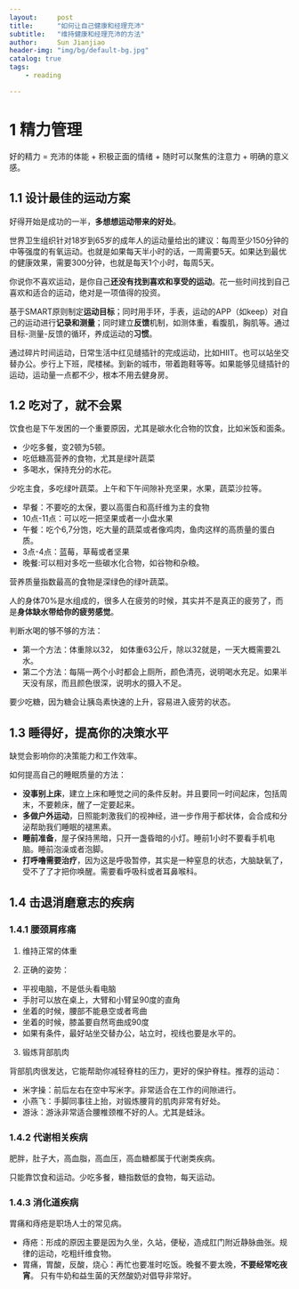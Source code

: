 ```yaml
---
layout:     post
title:      "如何让自己健康和经理充沛"  
subtitle:   "维持健康和经理充沛的方法"
author:     Sun Jianjiao
header-img: "img/bg/default-bg.jpg"
catalog: true
tags:
    - reading

---
```


# 1 精力管理

好的精力 = 充沛的体能 + 积极正面的情绪 + 随时可以聚焦的注意力 + 明确的意义感。

## 1.1 设计最佳的运动方案

好得开始是成功的一半，**多想想运动带来的好处**。

世界卫生组织针对18岁到65岁的成年人的运动量给出的建议：每周至少150分钟的中等强度的有氧运动。也就是如果每天半小时的话，一周需要5天。如果达到最优的健康效果，需要300分钟，也就是每天1个小时，每周5天。

你说你不喜欢运动，是你自己**还没有找到喜欢和享受的运动**。花一些时间找到自己喜欢和适合的运动，绝对是一项值得的投资。

基于SMART原则制定**运动目标**；同时用手环，手表，运动的APP（如keep）对自己的运动进行**记录和测量**；同时建立**反馈**机制，如测体重，看腹肌，胸肌等。通过目标-测量-反馈的循环，养成运动的**习惯**。

通过碎片时间运动，日常生活中红见缝插针的完成运动，比如HIIT。也可以站坐交替办公。步行上下班，爬楼梯。到新的城市，带着跑鞋等等。如果能够见缝插针的运动，运动量一点都不少，根本不用去健身房。

## 1.2 吃对了，就不会累

饮食也是下午发困的一个重要原因，尤其是碳水化合物的饮食，比如米饭和面条。

- 少吃多餐，变2顿为5顿。
- 吃低糖高营养的食物，尤其是绿叶蔬菜
- 多喝水，保持充分的水花。

少吃主食，多吃绿叶蔬菜。上午和下午间隙补充坚果，水果，蔬菜沙拉等。

- 早餐：不要吃的太保，要以高蛋白和高纤维为主的食物
- 10点-11点：可以吃一把坚果或者一小盘水果
- 午餐：吃个6,7分饱，吃大量的蔬菜或者像鸡肉，鱼肉这样的高质量的蛋白质。
- 3点-4点：蓝莓，草莓或者坚果
- 晚餐:可以相对多吃一些碳水化合物，如谷物和杂粮。

营养质量指数最高的食物是深绿色的绿叶蔬菜。

人的身体70%是水组成的，很多人在疲劳的时候，其实并不是真正的疲劳了，而是**身体缺水带给你的疲劳感觉**。

判断水喝的够不够的方法：

- 第一个方法：体重除以32， 如体重63公斤，除以32就是，一天大概需要2L水。
- 第二个方法：每隔一两个小时都会上厕所，颜色清亮，说明喝水充足。如果半天没有尿，而且颜色很深，说明水的摄入不足。


要少吃糖，因为糖会让胰岛素快速的上升，容易进入疲劳的状态。

## 1.3 睡得好，提高你的决策水平

缺觉会影响你的决策能力和工作效率。

如何提高自己的睡眠质量的方法：

- **没事别上床**，建立上床和睡觉之间的条件反射。并且要同一时间起床，包括周末，不要赖床，醒了一定要起来。
- **多做户外运动**，日照能刺激我们的视神经，进一步作用于都状体，会合成和分泌帮助我们睡眠的褪黑素。
- **睡前准备**，屋子保持黑暗，只开一盏昏暗的小灯。睡前1小时不要看手机电脑。睡前泡澡或者泡脚。
- **打呼噜需要治疗**，因为这是呼吸暂停，其实是一种窒息的状态，大脑缺氧了，受不了了才把你唤醒。需要看呼吸科或者耳鼻喉科。

## 1.4 击退消磨意志的疾病

### 1.4.1 腰颈肩疼痛

1) 维持正常的体重

2) 正确的姿势：

- 平视电脑，不是低头看电脑
- 手肘可以放在桌上，大臂和小臂呈90度的直角
- 坐着的时候，腰部不能悬空或者弯曲
- 坐着的时候，膝盖要自然弯曲成90度
- 如果有条件，最好站坐交替办公，站立时，视线也要是水平的。

3) 锻炼背部肌肉

背部肌肉很发达，它能帮助你减轻脊柱的压力，更好的保护脊柱。推荐的运动：

- 米字操：前后左右在空中写米字。非常适合在工作的间隙进行。
- 小燕飞：手脚同事往上抬，对锻炼腰背的肌肉非常有好处。
- 游泳：游泳非常适合腰椎颈椎不好的人。尤其是蛙泳。

### 1.4.2 代谢相关疾病

肥胖，肚子大，高血脂，高血压，高血糖都属于代谢类疾病。

只能靠饮食和运动。少吃多餐，糖指数低的食物，每天运动。 

### 1.4.3 消化道疾病

胃痛和痔疮是职场人士的常见病。

- 痔疮：形成的原因主要是因为久坐，久站，便秘，造成肛门附近静脉曲张。规律的运动，吃粗纤维食物。
- 胃痛，胃酸，反酸，烧心：再忙也要准时吃饭。晚餐不要太晚，**不要经常吃夜宵**。 只有牛奶和益生菌的天然酸奶对倡导非常好。